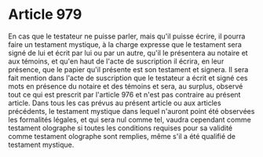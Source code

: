 # Article 979

En cas que le testateur ne puisse parler, mais qu'il puisse écrire, il pourra faire un testament mystique, à la charge expresse que le testament sera signé de lui et écrit par lui ou par un autre, qu'il le présentera au notaire et aux témoins, et qu'en haut de l'acte de suscription il écrira, en leur présence, que le papier qu'il présente est son testament et signera. Il sera fait mention dans l'acte de suscription que le testateur a écrit et signé ces mots en présence du notaire et des témoins et sera, au surplus, observé tout ce qui est prescrit par l'article 976 et n'est pas contraire au présent article.   Dans tous les cas prévus au présent article ou aux articles précédents, le testament mystique dans lequel n'auront point été observées les formalités légales, et qui sera nul comme tel, vaudra cependant comme testament olographe si toutes les conditions requises pour sa validité comme testament olographe sont remplies, même s'il a été qualifié de testament mystique.